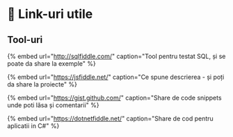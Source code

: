 # 🔗 Link-uri utile

## Tool-uri

{% embed url="http://sqlfiddle.com/" caption="Tool pentru testat SQL, și se poate da share la exemple" %}

{% embed url="https://jsfiddle.net/" caption="Ce spune descrierea - și poți da share la proiecte" %}

{% embed url="https://gist.github.com/" caption="Share de code snippets unde poti lăsa și comentarii" %}

{% embed url="https://dotnetfiddle.net/" caption="Share de cod pentru aplicatii in C\#" %}

